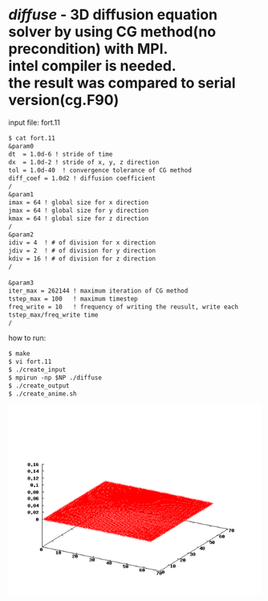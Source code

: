 *diffuse* - 3D diffusion equation solver by using CG method(no precondition) with MPI.  
          intel compiler is needed.  
	  the result was compared to serial version(cg.F90)  
===============	  
input file: fort.11
    
    $ cat fort.11
    &param0
    dt  = 1.0d-6 ! stride of time
    dx  = 1.0d-2 ! stride of x, y, z direction
    tol = 1.0d-40  ! convergence tolerance of CG method
    diff_coef = 1.0d2 ! diffusion coefficient
    /
    &param1
    imax = 64 ! global size for x direction
    jmax = 64 ! global size for y direction
    kmax = 64 ! global size for z direction
    /
    &param2
    idiv = 4  ! # of division for x direction
    jdiv = 2  ! # of division for y direction
    kdiv = 16 ! # of division for z direction
    /
    
    &param3
    iter_max = 262144 ! maximum iteration of CG method
    tstep_max = 100   ! maximum timestep
    freq_write = 10   ! frequency of writing the reusult, write each tstep_max/freq_write time
    /

how to run:
    
    $ make  
    $ vi fort.11  
    $ ./create_input  
    $ mpirun -np $NP ./diffuse  
    $ ./create_output  
    $ ./create_anime.sh  
  
![Alt text](./diffuse.gif?raw=true "diffuse.gif")
